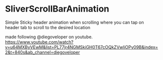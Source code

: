 # SliverScrollBarAnimation
Simple Sticky header animation when scrolling where you can tap on header tab to scroll to the desired location 

made following @diegoveloper on youtube. 
https://www.youtube.com/watch?v=u64MXByVEwM&list=PL77jr4NGMSkiGH0T67cOQkZVwliOPy09B&index=2&t=840s&ab_channel=diegoveloper
